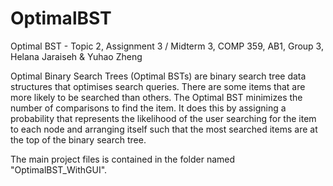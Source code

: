 # OptimalBST
Optimal BST - Topic 2, Assignment 3 / Midterm 3, COMP 359, AB1, Group 3, Helana Jaraiseh &amp; Yuhao Zheng

Optimal Binary Search Trees (Optimal BSTs) are binary search tree data structures that optimises search queries. 
There are some items that are more likely to be searched than others. The Optimal BST minimizes the number of comparisons to find the item.
It does this by assigning a probability that represents the likelihood of the user searching for the item to each node 
and arranging itself such that the most searched items are at the top of the binary search tree.

The main project files is contained in the folder named "OptimalBST_WithGUI".
